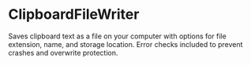 # ClipboardFileWriter
Saves clipboard text as a file on your computer with options for file extension, name, and storage location. Error checks included to prevent crashes and overwrite protection.
